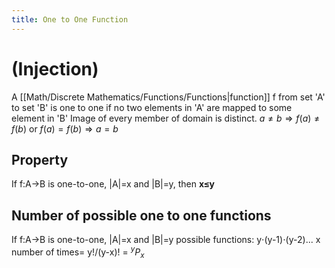 ```yaml
---
title: One to One Function
---
```

# (Injection)
A [[Math/Discrete Mathematics/Functions/Functions|function]] f from set 'A' to set 'B' is one to one if no two elements in 'A' are mapped to some element in 'B'
Image of every member of domain is distinct.
$a\ne b\Rightarrow f(a)\ne f(b)$ or $f(a)=f(b) \Rightarrow a=b$

## Property
If f:A→B is one-to-one, |A|=x and |B|=y, then **x≤y**

## Number of possible one to one functions
If f:A→B is one-to-one, |A|=x and |B|=y
possible functions: y⋅(y-1)⋅(y-2)... x number of times= y!/(y-x)! = $^{y}P_{x}$

